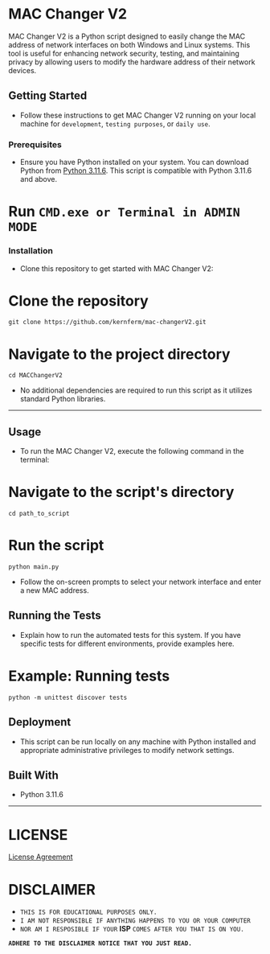 # MAC Changer V2

MAC Changer V2 is a Python script designed to easily change the MAC address of network interfaces on both Windows and Linux systems. This tool is useful for enhancing network security, testing, and maintaining privacy by allowing users to modify the hardware address of their network devices.

## Getting Started

- Follow these instructions to get MAC Changer V2 running on your local machine for `development`, `testing purposes`, or `daily use`.

### Prerequisites

- Ensure you have Python installed on your system. You can download Python from [Python 3.11.6](https://github.com/KernFerm/Py3.11.6installer). This script is compatible with Python 3.11.6 and above.

# Run `CMD.exe or Terminal in ADMIN MODE`

### Installation

- Clone this repository to get started with MAC Changer V2:



# Clone the repository

```
git clone https://github.com/kernferm/mac-changerV2.git
```

# Navigate to the project directory

```
cd MACChangerV2
```
- No additional dependencies are required to run this script as it utilizes standard Python libraries.

------

## Usage

- To run the MAC Changer V2, execute the following command in the terminal:

# Navigate to the script's directory

```
cd path_to_script
```

# Run the script

```
python main.py
```

- Follow the on-screen prompts to select your network interface and enter a new MAC address.


## Running the Tests

- Explain how to run the automated tests for this system. If you have specific tests for different environments, provide examples here.

# Example: Running tests

```
python -m unittest discover tests
```

## Deployment

- This script can be run locally on any machine with Python installed and appropriate administrative privileges to modify network settings.

## Built With

- Python 3.11.6
-------------

# LICENSE

[License Agreement](https://github.com/KernFerm/mac-changerV2/blob/main/LICENSE)

# DISCLAIMER
- `THIS IS FOR EDUCATIONAL PURPOSES ONLY.`
- `I AM NOT RESPONSIBLE IF ANYTHING HAPPENS TO YOU OR YOUR COMPUTER` 
- `NOR AM I RESPOSIBLE IF YOUR` **ISP** `COMES AFTER YOU THAT IS ON YOU.`

**`ADHERE TO THE DISCLAIMER NOTICE THAT YOU JUST READ.`**
